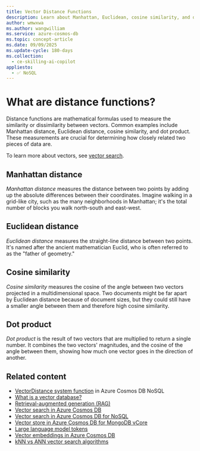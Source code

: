 ```yaml
---
title: Vector Distance Functions
description: Learn about Manhattan, Euclidean, cosine similarity, and dot product vector distance functions in Azure Cosmos DB for NoSQL.
author: wmwxwa
ms.author: wangwilliam
ms.service: azure-cosmos-db
ms.topic: concept-article
ms.date: 09/09/2025
ms.update-cycle: 180-days
ms.collection:
  - ce-skilling-ai-copilot
appliesto:
  - ✅ NoSQL
---
```


# What are distance functions?

Distance functions are mathematical formulas used to measure the similarity or dissimilarity between vectors. Common examples include Manhattan distance, Euclidean distance, cosine similarity, and dot product. These measurements are crucial for determining how closely related two pieces of data are.

To learn more about vectors, see [vector search](vector-search-overview.md).

## Manhattan distance

*Manhattan distance* measures the distance between two points by adding up the absolute differences between their coordinates. Imagine walking in a grid-like city, such as the many neighborhoods in Manhattan; it's the total number of blocks you walk north-south and east-west.

## Euclidean distance

*Euclidean distance* measures the straight-line distance between two points. It's named after the ancient mathematician Euclid, who is often referred to as the "father of geometry."

## Cosine similarity

*Cosine similarity* measures the cosine of the angle between two vectors projected in a multidimensional space. Two documents might be far apart by Euclidean distance because of document sizes, but they could still have a smaller angle between them and therefore high cosine similarity.

## Dot product

*Dot product* is the result of two vectors that are multiplied to return a single number. It combines the two vectors' magnitudes, and the cosine of the angle between them, showing how much one vector goes in the direction of another.

## Related content

- [VectorDistance system function](../nosql/query/vectordistance.md) in Azure Cosmos DB NoSQL
- [What is a vector database?](../vector-database.md)
- [Retrieval-augmented generation (RAG)](rag.md)
- [Vector search in Azure Cosmos DB](vector-search-overview.md)
- [Vector search in Azure Cosmos DB for NoSQL](../nosql/vector-search.md)
- [Vector store in Azure Cosmos DB for MongoDB vCore](../mongodb/vcore/vector-search.md)
- [Large language model tokens](tokens.md)
- [Vector embeddings in Azure Cosmos DB](vector-embeddings.md)
- [kNN vs ANN vector search algorithms](knn-vs-ann.md)
